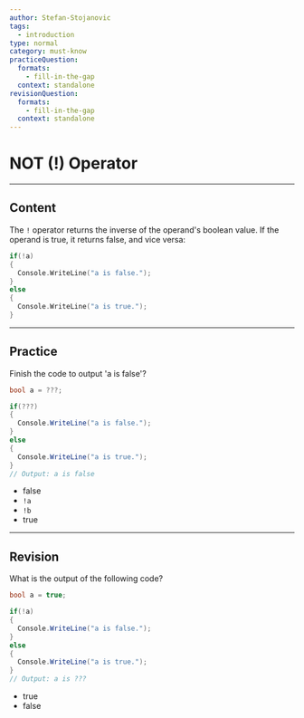 ```yaml
---
author: Stefan-Stojanovic
tags:
  - introduction
type: normal
category: must-know
practiceQuestion:
  formats:
    - fill-in-the-gap
  context: standalone
revisionQuestion:
  formats:
    - fill-in-the-gap
  context: standalone
---
```


# NOT (!) Operator

---

## Content

The `!` operator returns the inverse of the operand's boolean value. If the operand is true, it returns false, and vice versa:


```cpp
if(!a)
{
  Console.WriteLine("a is false.");
}
else
{
  Console.WriteLine("a is true.");
}
```
---

## Practice

Finish the code to output 'a is false'?

```csharp
bool a = ???;

if(???) 
{
  Console.WriteLine("a is false.");
} 
else 
{
  Console.WriteLine("a is true.");
}
// Output: a is false 
```

- false
- `!a`
- `!b`
- true

---

## Revision

What is the output of the following code?

```csharp
bool a = true;

if(!a)
{
  Console.WriteLine("a is false.");
} 
else 
{
  Console.WriteLine("a is true.");
}
// Output: a is ???
```

- true
- false